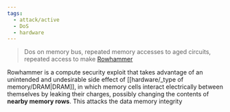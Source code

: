 ```yaml
---
tags:
  - attack/active
  - DoS
  - hardware
---
```

> Dos on memory bus, repeated memory accesses to aged circuits, repeated access to make [Rowhammer](https://en.wikipedia.org/wiki/Row_hammer)

Rowhammer is a compute security exploit that takes advantage of an unintended and undesirable side effect of [[hardware/_type of memory/DRAM|DRAM]], in which memory cells interact electrically between themselves by leaking their charges, possibly changing the contents of **nearby memory rows**.
This attacks the data memory integrity

